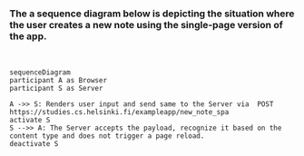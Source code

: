### The a sequence diagram below is depicting the situation where the user creates a new note using the single-page version of the app.

<br>

```mermaid
sequenceDiagram
participant A as Browser
participant S as Server

A ->> S: Renders user input and send same to the Server via  POST https://studies.cs.helsinki.fi/exampleapp/new_note_spa
activate S
S -->> A: The Server accepts the payload, recognize it based on the content type and does not trigger a page reload.
deactivate S
```
